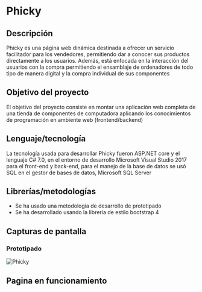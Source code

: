 # Phicky

## Descripción
Phicky es una página web dinámica destinada a ofrecer un servicio facilitador para los vendedores, permitiendo dar a conocer sus productos directamente a los usuarios. Además, está enfocada en la interacción del usuarios con la compra permitiendo el ensamblaje de ordenadores de todo tipo de manera digital y la compra individual de sus componentes
## Objetivo del proyecto
El objetivo del proyecto consiste en montar una aplicación web completa de una tienda de componentes de computadora aplicando los conocimientos de programación en ambiente web (frontend/backend)
## Lenguaje/tecnología
La tecnología usada para desarrollar Phicky fueron ASP.NET core y el lenguaje C# 7.0, en el entorno de desarrollo Microsoft Visual Studio 2017 para el front-end y back-end, para el manejo de la base de datos se usó SQL en el gestor de bases de datos, Microsoft SQL Server
## Librerías/metodologías
- Se ha usado una metodología de desarrollo de prototipado
- Se ha desarrollado usando la librería de estilo bootstrap 4
## Capturas de pantalla
### Prototipado
![Phicky](https://user-images.githubusercontent.com/48640697/111050660-f5567700-841b-11eb-83b7-258ca9e796fc.png)
## Pagina en funcionamiento
